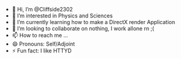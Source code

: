 - 👋 Hi, I’m @Cliffside2302
- 👀 I’m interested in Physics and Sciences
- 🌱 I’m currently learning how to make a DirectX render Application
- 💞️ I’m looking to collaborate on nothing, I work allone rn ;(
- 📫 How to reach me ...
- 😄 Pronouns: Self/Adjoint
- ⚡ Fun fact: I like HTTYD

<!---
Cliffside2302/Cliffside2302 is a ✨ special ✨ repository because its `README.md` (this file) appears on your GitHub profile.
You can click the Preview link to take a look at your changes.
--->
